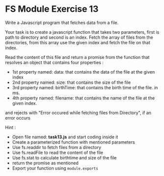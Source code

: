 # FS Module Exercise 13

Write a Javascript program that fetches data from a file.

Your task is to create a javascript function that takes two parameters, first is path to directory and second is an index. Fetch the array of files from the directories, from this array use the given index and fetch the file on that index.

Read the content of this file and return a promise from the function that resolves an object that contains four properties :

- 1st property named: data: that contains the data of the file at the given index
- 2nd property named: size: that contains the size of the file
- 3rd property named: birthTime: that contains the birth time of the file. in ms.
- 4th property named: filename: that contains the name of the file at the given index.

and rejects with "Error occured while fetching files from Directory", if an error occurs

Hint :

- Open file named: **task13.js** and start coding inside it
- Create a parameterized function with mentioned parameters
- Use fs.readdir to fetch files from a directory
- Use fs.readFile to read the content of the file
- Use fs.stat to calculate birthtime and size of the file
- return the promise as mentioned
- Export your function using `module.exports`
